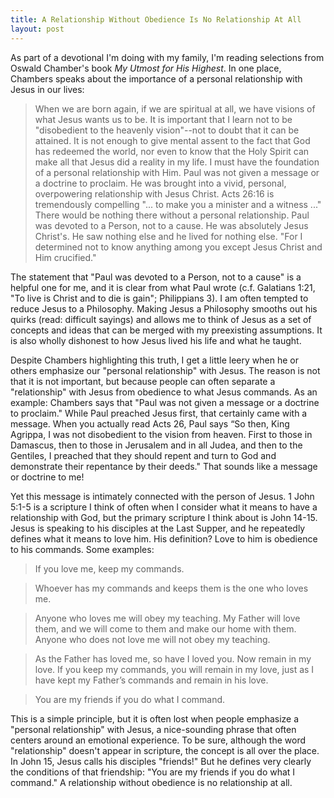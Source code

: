 ```yaml
---
title: A Relationship Without Obedience Is No Relationship At All
layout: post
---
```


As part of a devotional I'm doing with my family, I'm reading selections from Oswald Chamber's book *My Utmost for His Highest*. In one place, Chambers speaks about the importance of a personal relationship with Jesus in our lives:

> When we are born again, if we are spiritual at all, we have visions of what Jesus wants us to be. It is important that I learn not to be "disobedient to the heavenly vision"--not to doubt that it can be attained. It is not enough to give mental assent to the fact that God has redeemed the world, nor even to know that the Holy Spirit can make all that Jesus did a reality in my life. I must have the foundation of a personal relationship with Him. Paul was not given a message or a doctrine to proclaim. He was brought into a vivid, personal, overpowering relationship with Jesus Christ. Acts 26:16 is tremendously compelling "... to make you a minister and a witness ..." There would be nothing there without a personal relationship. Paul was devoted to a Person, not to a cause. He was absolutely Jesus Christ's. He saw nothing else and he lived for nothing else. "For I determined not to know anything among you except Jesus Christ and Him crucified."

The statement that "Paul was devoted to a Person, not to a cause" is a helpful one for me, and it is clear from what Paul wrote (c.f. Galatians 1:21, "To live is Christ and to die is gain"; Philippians 3). I am often tempted to reduce Jesus to a Philosophy. Making Jesus a Philosophy smooths out his quirks (read: difficult sayings) and allows me to think of Jesus as a set of concepts and ideas that can be merged with my preexisting assumptions. It is also wholly dishonest to how Jesus lived his life and what he taught.

Despite Chambers highlighting this truth, I get a little leery when he or others emphasize our "personal relationship" with Jesus. The reason is not that it is not important, but because people can often separate a "relationship" with Jesus from obedience to what Jesus commands. As an example: Chambers says that "Paul was not given a message or a doctrine to proclaim." While Paul preached Jesus first, that certainly came with a message. When you actually read Acts 26, Paul says “So then, King Agrippa, I was not disobedient to the vision from heaven. First to those in Damascus, then to those in Jerusalem and in all Judea, and then to the Gentiles, I preached that they should repent and turn to God and demonstrate their repentance by their deeds." That sounds like a message or doctrine to me! 

Yet this message is intimately connected with the person of Jesus. 1 John 5:1-5 is a scripture I think of often when I consider what it means to have a relationship with God, but the primary scripture I think about is John 14-15. Jesus is speaking to his disciples at the Last Supper, and he repeatedly defines what it means to love him. His definition? Love to him is obedience to his commands. Some examples:

> If you love me, keep my commands.

> Whoever has my commands and keeps them is the one who loves me.

> Anyone who loves me will obey my teaching. My Father will love them, and we will come to them and make our home with them. Anyone who does not love me will not obey my teaching.

> As the Father has loved me, so have I loved you. Now remain in my love. If you keep my commands, you will remain in my love, just as I have kept my Father’s commands and remain in his love.

> You are my friends if you do what I command.

This is a simple principle, but it is often lost when people emphasize a "personal relationship" with Jesus, a nice-sounding phrase that often centers around an emotional experience. To be sure, although the word "relationship" doesn't appear in scripture, the concept is all over the place. In John 15, Jesus calls his disciples "friends!" But he defines very clearly the conditions of that friendship: "You are my friends if you do what I command." A relationship without obedience is no relationship at all.